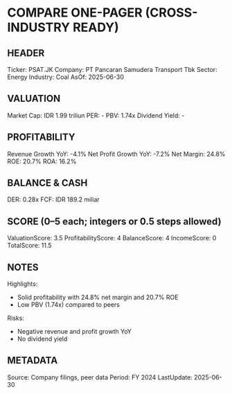 # COMPARE ONE-PAGER (CROSS-INDUSTRY READY)

## HEADER
Ticker: PSAT.JK
Company: PT Pancaran Samudera Transport Tbk
Sector: Energy
Industry: Coal
AsOf: 2025-06-30

## VALUATION
Market Cap: IDR 1.99 triliun
PER: -
PBV: 1.74x
Dividend Yield: -

## PROFITABILITY
Revenue Growth YoY: -4.1%
Net Profit Growth YoY: -7.2%
Net Margin: 24.8%
ROE: 20.7%
ROA: 16.2%

## BALANCE & CASH
DER: 0.28x
FCF: IDR 189.2 miliar

## SCORE (0–5 each; integers or 0.5 steps allowed)
ValuationScore: 3.5
ProfitabilityScore: 4
BalanceScore: 4
IncomeScore: 0
TotalScore: 11.5

## NOTES
Highlights:
- Solid profitability with 24.8% net margin and 20.7% ROE
- Low PBV (1.74x) compared to peers

Risks:
- Negative revenue and profit growth YoY
- No dividend yield

## METADATA
Source: Company filings, peer data
Period: FY 2024
LastUpdate: 2025-06-30